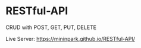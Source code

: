 # RESTful-API
CRUD with POST, GET, PUT, DELETE


Live Server: https://mininpark.github.io/RESTful-API/

